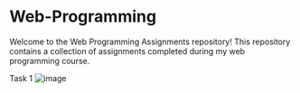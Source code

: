 # Web-Programming
Welcome to the Web Programming Assignments repository! This repository contains a collection of assignments completed during my web programming course.


Task 1
![image](https://github.com/abdullah7701/Web-Programming/assets/81309380/58d335da-1d1a-40d5-b051-27434dc0c75a)

